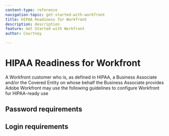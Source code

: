 ```yaml
---
content-type: reference
navigation-topic: get-started-with-workfront
title: HIPAA Readiness for Workfront
description: description
feature: Get Started with Workfront
author: Courtney

---
```


# HIPAA Readiness for Workfront

A Workfront customer who is, as defined in HIPAA, a Business Associate and/or the Covered Entity on whose behalf the Business Associate provides Adobe Workfront may use the following guidelines to configure Workfront fur HIPAA-ready use

## Password requirements

## Login requirements

